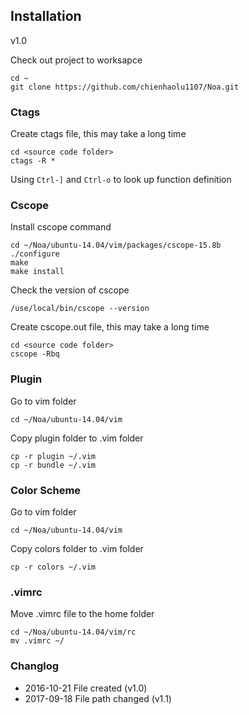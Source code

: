 ## Installation
v1.0  

Check out project to worksapce
```
cd ~
git clone https://github.com/chienhaolu1107/Noa.git
```

### Ctags
Create ctags file, this may take a long time  
```
cd <source code folder>
ctags -R *
```  

Using `Ctrl-]` and `Ctrl-o` to look up function definition

### Cscope
Install cscope command
```
cd ~/Noa/ubuntu-14.04/vim/packages/cscope-15.8b
./configure
make
make install
```
Check the version of cscope  
```
/use/local/bin/cscope --version
```
Create cscope.out file, this may take a long time
```
cd <source code folder>
cscope -Rbq
```  

### Plugin
Go to vim folder
```
cd ~/Noa/ubuntu-14.04/vim
```
Copy plugin folder to .vim folder   
```
cp -r plugin ~/.vim 
cp -r bundle ~/.vim
```

### Color Scheme
Go to vim folder
```
cd ~/Noa/ubuntu-14.04/vim
```
Copy colors folder to .vim folder
```
cp -r colors ~/.vim               
```


### .vimrc
Move .vimrc file to the home folder
```
cd ~/Noa/ubuntu-14.04/vim/rc
mv .vimrc ~/
```

### Changlog
* 2016-10-21 File created (v1.0)
* 2017-09-18 File path changed (v1.1)

